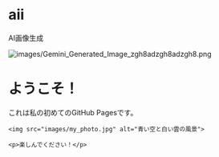 # aii
AI画像生成
<html>
<img src="images/my_photo.jpg" alt="images/Gemini_Generated_Image_zgh8adzgh8adzgh8.png">


    
<!DOCTYPE html>
<html>
<head>
    <title>私のウェブサイト</title>
</head>
<body>
    <h1>ようこそ！</h1>
    <p>これは私の初めてのGitHub Pagesです。</p>

    <img src="images/my_photo.jpg" alt="青い空と白い雲の風景">

    <p>楽しんでください！</p>
</body>
</html>
